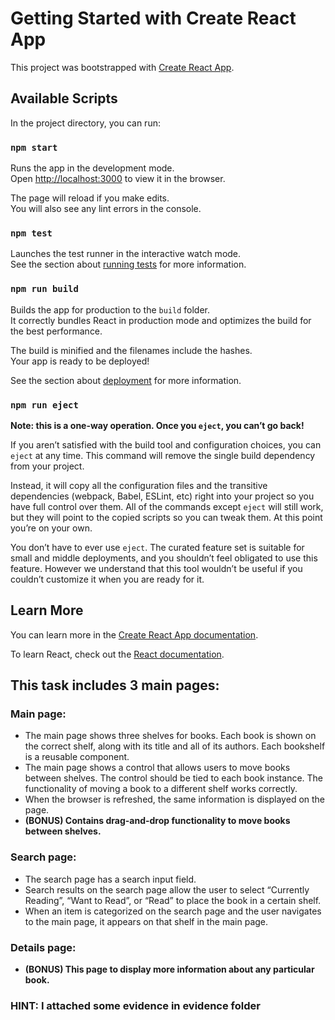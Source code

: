 # Getting Started with Create React App

This project was bootstrapped with [Create React App](https://github.com/facebook/create-react-app).

## Available Scripts

In the project directory, you can run:

### `npm start`

Runs the app in the development mode.\
Open [http://localhost:3000](http://localhost:3000) to view it in the browser.

The page will reload if you make edits.\
You will also see any lint errors in the console.

### `npm test`

Launches the test runner in the interactive watch mode.\
See the section about [running tests](https://facebook.github.io/create-react-app/docs/running-tests) for more information.

### `npm run build`

Builds the app for production to the `build` folder.\
It correctly bundles React in production mode and optimizes the build for the best performance.

The build is minified and the filenames include the hashes.\
Your app is ready to be deployed!

See the section about [deployment](https://facebook.github.io/create-react-app/docs/deployment) for more information.

### `npm run eject`

**Note: this is a one-way operation. Once you `eject`, you can’t go back!**

If you aren’t satisfied with the build tool and configuration choices, you can `eject` at any time. This command will remove the single build dependency from your project.

Instead, it will copy all the configuration files and the transitive dependencies (webpack, Babel, ESLint, etc) right into your project so you have full control over them. All of the commands except `eject` will still work, but they will point to the copied scripts so you can tweak them. At this point you’re on your own.

You don’t have to ever use `eject`. The curated feature set is suitable for small and middle deployments, and you shouldn’t feel obligated to use this feature. However we understand that this tool wouldn’t be useful if you couldn’t customize it when you are ready for it.

## Learn More

You can learn more in the [Create React App documentation](https://facebook.github.io/create-react-app/docs/getting-started).

To learn React, check out the [React documentation](https://reactjs.org/).




## This task includes 3 main pages:
### Main page: 
  - The main page shows three shelves for books. Each book is shown on the correct shelf, along with its title and all of its authors. Each bookshelf is a reusable component. 
  - The main page shows a control that allows users to move books between shelves. The control should be tied to each book instance. The functionality of moving a book to a different shelf works correctly. 
  - When the browser is refreshed, the same information is displayed on the page. 
  - **(BONUS) Contains drag-and-drop functionality to move books between shelves.**
### Search page: 
  - The search page has a search input field.
  - Search results on the search page allow the user to select “Currently Reading”, “Want to Read”, or “Read” to place the book in a certain shelf. 
  - When an item is categorized on the search page and the user navigates to the main page, it appears on that shelf in the main page.
### Details page: 
  - **(BONUS) This page to display more information about any particular book.**


### HINT: I attached some evidence in evidence folder
